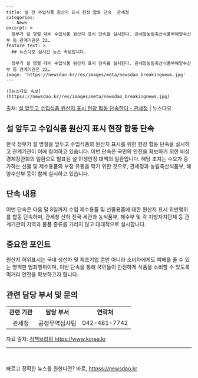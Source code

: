     ---
    title: 설 전 수입식품 원산지 표시 현장 합동 단속  관세청
    categories:
      - News
    excerpt: >
      정부가 설 명절 대비 수입식품 원산지 표시 단속을 실시한다. 관세청농림축산식품부해양수산부 등 관계기관은 22…
    feature_text: >
      ## 뉴스다오 실시간 뉴스 속보입니다.
    
      정부가 설 명절 대비 수입식품 원산지 표시 단속을 실시한다. 관세청농림축산식품부해양수산부 등 관계기관은 22…
    image: 'https://newsdao.kr/res/images/meta/newsdao_breakingnews.jpg'
    ---
    
    ![뉴스다오 속보](httpss://newsdao.kr/res/images/meta/newsdao_breakingnews.jpg)

<p>출처: <a href="httpss://newsdao.kr/3054" rel="dofollow">설 앞두고 수입식품 원산지 표시 현장 합동 단속한다 - 관세청</a> | 뉴스다오</p>

<h2 data-ke-size="size26">설 앞두고 수입식품 원산지 표시 현장 합동 단속</h2>
<p data-ke-size="size16">한국 정부가 설 명절을 앞두고 수입식품의 원산지 표시를 위한 현장 합동 단속을 실시하고 관계기관이 이에 참여하고 있습니다. 이번 단속은 국민의 안전을 확보하기 위한 비상경제장관회의 일환으로 발표된 설 민생안정 대책의 일환입니다. 해당 조치는 수요가 증가하는 선물 및 제수용품의 부정 유통을 막기 위한 것으로, 관세청과 농림축산식품부, 해양수산부 등이 함께 실시하고 있습니다.</p>

<h2 data-ke-size="size26">단속 내용</h2>
<p data-ke-size="size16">이번 단속은 다음 달 8일까지 수입 제수용품 및 선물용품에 대한 원산지 표시 위반행위를 합동 단속하며, 관세청 산하 전국 세관과 농식품부, 해수부 및 각 지방자치단체 등 관계기관이 지역과 물품 종류를 가리지 않고 대대적으로 실시합니다.</p>

<h2 data-ke-size="size26">중요한 포인트</h2>
<p data-ke-size="size16">원산지 허위표시는 국내 생산자 및 제조기업 뿐만 아니라 소비자에게도 피해를 줄 수 있는 명백한 범죄행위이며, 이번 단속을 통해 국민들이 안전하게 식품을 소비할 수 있도록 먹거리 안전을 확보하고자 합니다.</p>

<h2 data-ke-size="size26">관련 담당 부서 및 문의</h2>
<table style="width: 100%;" data-ke-style="text-align: center;"><tbody><tr><td style="text-align: center; height: 17px;"><b>관련 기관</b></td><td style="text-align: center; height: 17px;"><b>담당 부서</b></td><td style="text-align: center; height: 17px;"><b>연락처</b></td></tr><tr><td style="text-align: center; height: 17px;">관세청</td><td style="text-align: center; height: 17px;">공정무역심사팀</td><td style="text-align: center; height: 17px;">042-481-7742</td></tr></tbody></table>
<p data-ke-size="size16">자료 출처: <a href="httpss://newsdao.kr/3054">정책브리핑 https://www.korea.kr</a></p>
<hr>

<p data-ke-size="size16">&nbsp;</p> 

빠르고 정확한 뉴스를 원한다면? 바로, <a href="httpss://newsdao.kr" rel="dofollow">httpss://newsdao.kr</a>


    